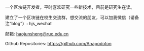 一个区块链开发者，平时喜欢研究一些新技术，目前是研究生在读。

建立了一个区块链在校生交流群，想交流的朋友，可以加我微信（请备注“blog”）: hjs_wechat

邮箱: haojunsheng@ruc.edu.cn

Github Repositories: https://github.com/Anapodoton